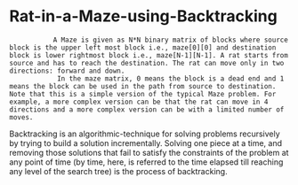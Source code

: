 # Rat-in-a-Maze-using-Backtracking

               A Maze is given as N*N binary matrix of blocks where source block is the upper left most block i.e., maze[0][0] and destination block is lower rightmost block i.e., maze[N-1][N-1]. A rat starts from source and has to reach the destination. The rat can move only in two directions: forward and down.
                In the maze matrix, 0 means the block is a dead end and 1 means the block can be used in the path from source to destination. Note that this is a simple version of the typical Maze problem. For example, a more complex version can be that the rat can move in 4 directions and a more complex version can be with a limited number of moves.
Backtracking is an algorithmic-technique for solving problems recursively by trying to build a solution incrementally. Solving one piece at a time, and removing those solutions that fail to satisfy the constraints of the problem at any point of time (by time, here, is referred to the time elapsed till reaching any level of the search tree) is the process of backtracking.
